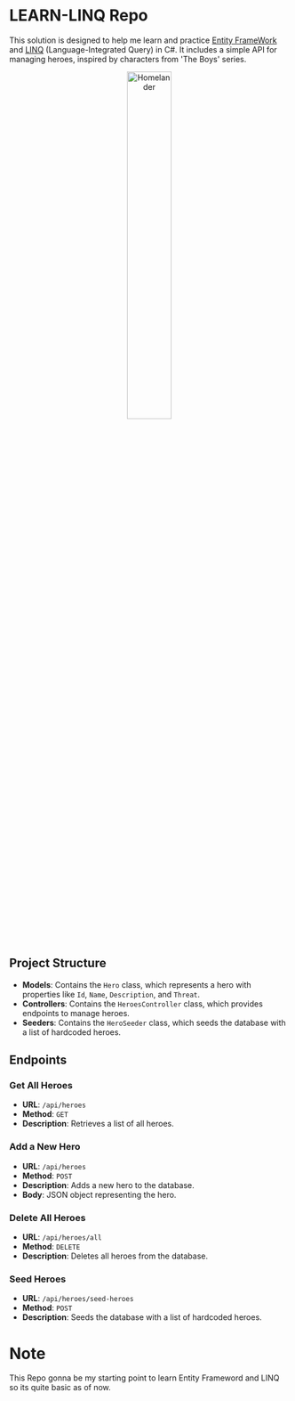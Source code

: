 # LEARN-LINQ Repo

This solution is designed to help me learn and practice [Entity FrameWork](https://learn.microsoft.com/en-us/aspnet/entity-framework) and [LINQ](https://learn.microsoft.com/en-us/dotnet/csharp/linq/) (Language-Integrated Query) in C#. It includes a simple API for managing heroes, inspired by characters from 'The Boys' series.
<div align="center">
  <img src="https://i.giphy.com/media/v1.Y2lkPTc5MGI3NjExcG9jYjFrbzR2YWVtN2d1YXNvaTFyZnRjazQ2Njc3Z2VhNWp2MzZnZSZlcD12MV9pbnRlcm5hbF9naWZfYnlfaWQmY3Q9dg/KMikhPf3RV7pRAJ1YW/giphy.gif" alt="Homelander" width="40%"/>
</div>

## Project Structure

- **Models**: Contains the `Hero` class, which represents a hero with properties like `Id`, `Name`, `Description`, and `Threat`.
- **Controllers**: Contains the `HeroesController` class, which provides endpoints to manage heroes.
- **Seeders**: Contains the `HeroSeeder` class, which seeds the database with a list of hardcoded heroes.

## Endpoints

### Get All Heroes

- **URL**: `/api/heroes`
- **Method**: `GET`
- **Description**: Retrieves a list of all heroes.

### Add a New Hero

- **URL**: `/api/heroes`
- **Method**: `POST`
- **Description**: Adds a new hero to the database.
- **Body**: JSON object representing the hero.

### Delete All Heroes

- **URL**: `/api/heroes/all`
- **Method**: `DELETE`
- **Description**: Deletes all heroes from the database.

### Seed Heroes

- **URL**: `/api/heroes/seed-heroes`
- **Method**: `POST`
- **Description**: Seeds the database with a list of hardcoded heroes.


# Note
This Repo gonna be my starting point to learn Entity Frameword and LINQ so its quite basic as of now.